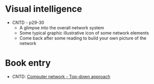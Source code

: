 # Visual intelligence
- CNTD - p29-30
  - A glimpse into the overall network system
  - Some typical graphic illustrative icon of some network elements
  - Come back after some reading to build your own picture of the network


# Book entry
- CNTD: [Computer network - Top-down approach](https://leonawang.com/books/Computer%20Networking%20A%20Top-Down%20Approach%207th%20edition.pdf)